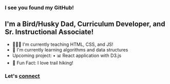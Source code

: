 ### I see you found my GitHub!

## I'm a Bird/Husky Dad, Curriculum Developer, and Sr. Instructional Associate!
- 🧑🏽‍🏫 I'm currently teaching HTML, CSS, and JS!
- 🌱 I'm currently learning algorithms and data structures
- Upcoming project: 
    • 📊 React application with D3.js
- 🥾 Fun Fact: I love trail hiking!

### Let's [connect][connect]

[connect]: https://www.linkedin.com/in/bkrabec/
